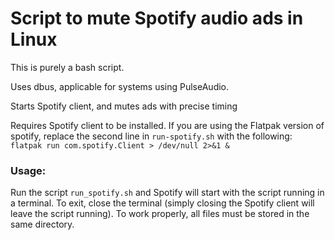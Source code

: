# Script to mute Spotify audio ads in Linux

This is purely a bash script.

Uses dbus, applicable for systems using PulseAudio.

Starts Spotify client, and mutes ads with precise timing

Requires Spotify client to be installed. If you are using the Flatpak version of spotify, replace the second line in `run-spotify.sh` with the following:
`flatpak run com.spotify.Client > /dev/null 2>&1 &`

### Usage:

Run the script `run_spotify.sh` and Spotify will start with the script running in a terminal. To exit, close the terminal (simply closing the Spotify client will leave the script running).
To work properly, all files must be stored in the same directory.
